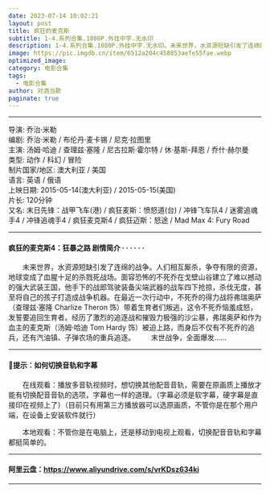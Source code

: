 ```yaml
---
date: 2023-07-14 10:02:21
layout: post
title: 疯狂的麦克斯
subtitle: 1-4.系列合集.1080P.外挂中字.无水印
description: 1-4.系列合集.1080P.外挂中字.无水印。未来世界，水资源短缺引发了连绵的战争。人们相互厮杀，争夺有限的资源，地球变成了血腥十足的杀戮死战场。面容恐怖的不死乔在戈壁山谷建立了难以撼动的强大武装王国，他手下的战郎驾驶装备尖端武器的战车四下抢掠，杀伐无度......
image: https://pic.imgdb.cn/item/6512a204c458853aefe55fae.webp
optimized_image: 
category: 电影合集
tags:
  - 电影合集
author: 对酒当歌
paginate: true
---
```


---

导演: 乔治·米勒  
编剧: 乔治·米勒 / 布伦丹·麦卡锡 / 尼克·拉图里  
主演: 汤姆·哈迪 / 查理兹·塞隆 / 尼古拉斯·霍尔特 / 休·基斯-拜恩 / 乔什·赫尔曼  
类型: 动作 / 科幻 / 冒险  
制片国家/地区: 澳大利亚 / 美国  
语言: 英语 / 俄语  
上映日期: 2015-05-14(澳大利亚) / 2015-05-15(美国)  
片长: 120分钟  
又名: 末日先锋：战甲飞车(港) / 疯狂麦斯：愤怒道(台) / 冲锋飞车队4 / 迷雾追魂手4 / 冲锋追魂手4 / 疯狂麦克斯4 / 疯狂迈斯：怒途 / Mad Max 4: Fury Road  

---

#### 疯狂的麦克斯4：狂暴之路 剧情简介 · · · · · ·

　　未来世界，水资源短缺引发了连绵的战争。人们相互厮杀，争夺有限的资源，地球变成了血腥十足的杀戮死战场。面容恐怖的不死乔在戈壁山谷建立了难以撼动的强大武装王国，他手下的战郎驾驶装备尖端武器的战车四下抢掠，杀伐无度，甚至将自己的孩子打造成战争机器。在最近一次行动中，不死乔的得力战将弗瑞奥萨（查理兹·塞隆 Charlize Theron 饰）带着生育者们叛逃，这令不死乔恼羞成怒，发誓要追回生育者。经历了激烈的追逐战和摧毁力极强的沙尘暴，弗瑞奥萨和作为血主的麦克斯（汤姆·哈迪 Tom Hardy 饰）被迫上路，而身后不仅有不死乔的追兵，还有汽油镇、子弹农场的重兵追逐。
　　末世战争，全面爆发……

---

#### 🔔提示：如何切换音轨和字幕

　　在线观看：播放多音轨视频时，想切换其他配音音轨，需要在原画质上播放才能有切换配音音轨的选项，字幕也一样的道理。（字幕必须是软字幕，硬字幕是直接印在视频上了）（目前只有用第三方播放器可以选原画质，不管你是在那个用户端，在设备上安装软件就行）

　　本地观看：不管你是在电脑上，还是移动到电视上观看，切换配音音轨和字幕都挺简单的。

---

#### 阿里云盘：<https://www.aliyundrive.com/s/vrKDsz634ki>

---
